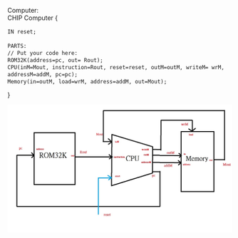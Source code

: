 Computer:  
CHIP Computer {

    IN reset;

    PARTS:
    // Put your code here:
    ROM32K(address=pc, out= Rout);
    CPU(inM=Mout, instruction=Rout, reset=reset, outM=outM, writeM= wrM, addressM=addM, pc=pc);
    Memory(in=outM, load=wrM, address=addM, out=Mout);
}

<img src="Computer.jpg"  align=center />